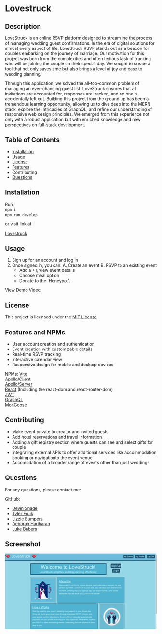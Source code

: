 # Lovestruck

  ## Description

  LoveStruck is an online RSVP platform designed to streamline the process of managing wedding guest confirmations. In the era of digital solutions for almost every aspect of life, LoveStruck RSVP stands out as a beacon for couples embarking on the journey of marriage. Our motivation for this project was born from the complexities and often tedious task of tracking who will be joining the couple on their special day. We sought to create a tool that not only saves time but also brings a level of joy and ease to wedding planning.

  Through this application, we solved the all-too-common problem of managing an ever-changing guest list. LoveStruck ensures that all invitations are accounted for, responses are tracked, and no one is accidentally left out. Building this project from the ground up has been a tremendous learning opportunity, allowing us to dive deep into the MERN stack, explore the intricacies of GraphQL, and refine our understanding of responsive web design principles. We emerged from this experience not only with a robust application but with enriched knowledge and new perspectives on full-stack development. 
  
  ## Table of Contents
  
  - [Installation](#installation)
  - [Usage](#usage)
  - [License](#license)
  - [Features](#features)
  - [Contributing](#contributing)
  - [Questions](#questions)
  
  ## Installation
  
 Run: <br>
 ``npm i`` <br>
 ``npm run develop``

 or visit link at
 <!-- TODO: insert deployed app -->
 [Lovestruck]("")
  
  ## Usage
  
  1. Sign up for an account and log in
  2. Once signed in, you can: 
      A. Create an event 
      B. RSVP to an existing event
        - Add a +1, view event details
        - Choose meal option 
        - Donate to the 'Honeypot'.
        
  View Demo Video: <!-- TODO: insert Demo Video (and screenshots?)-->
  
  ## License
  
  This project is licensed under the [MIT License](LICENSE.md)

  ## Features and NPMs

  - User account creation and authentication
  - Event creation with customizable details
  - Real-time RSVP tracking
  - Interactive calendar view
  - Responsive design for mobile and desktop devices

  NPMs:
  [Vite](https://www.npmjs.com/package/vite)  
  [Apollo/Client](https://www.npmjs.com/package/@apollo/client)  
  [Apollo/Server](https://www.npmjs.com/package/@apollo/server)  
  [React](https://www.npmjs.com/package/react) (Including the react-dom and react-router-dom)    
  [JWT](https://www.npmjs.com/package/jsonwebtoken)  
  [GraphQL](https://www.npmjs.com/package/graphql)  
  [MonGoose](https://www.npmjs.com/package/mongoose)  

  ## Contributing
  
 - Make event private to creator and invited guests
 - Add hotel reservations and travel information
 - Adding a gift registry section where guests can see and select gifts for couple
 - Integrating external APIs to offer additional services like accommodation booking or navigationto the event venue
 - Accomodation of a broader range of events other than just weddings 

  
  ## Questions
  
  For any questions, please contact me:
  
  GitHub:
  * [Devin Shade]("https://github.com/devinshade") 
  * [Tyler Fruik]("https://github.com/tylerFruik")
  * [Lizzie Bumpers]("https://github.com/laude-noctis")
  * [Deborah Hariharan]("https://github.com/Luwylbab")
  * [Luke Babers]("https://github.com/Luwylbab")

  ## Screenshot
  ![photo of webpage](./client/src/assets/images/screenshot.png)
  